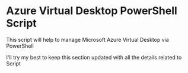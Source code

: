 # Azure Virtual Desktop PowerShell Script 

This script will help to manage Microsoft Azure Virtual Desktop via PowerShell

I'll try my best to keep this section updated with all the details related to Script
